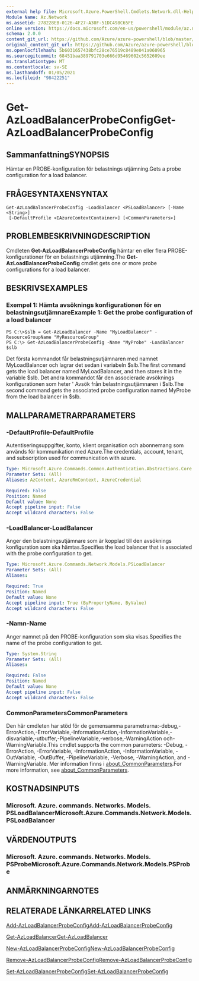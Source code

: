 ```yaml
---
external help file: Microsoft.Azure.PowerShell.Cmdlets.Network.dll-Help.xml
Module Name: Az.Network
ms.assetid: 278228EB-0126-4F27-A30F-51DC498C65FE
online version: https://docs.microsoft.com/en-us/powershell/module/az.network/get-azloadbalancerprobeconfig
schema: 2.0.0
content_git_url: https://github.com/Azure/azure-powershell/blob/master/src/Network/Network/help/Get-AzLoadBalancerProbeConfig.md
original_content_git_url: https://github.com/Azure/azure-powershell/blob/master/src/Network/Network/help/Get-AzLoadBalancerProbeConfig.md
ms.openlocfilehash: 5b6031657438bfc28ce76519c8489e041a060965
ms.sourcegitcommit: 68451baa389791703e666d95469602c5652609ee
ms.translationtype: MT
ms.contentlocale: sv-SE
ms.lasthandoff: 01/05/2021
ms.locfileid: "98422251"
---
```

# <span data-ttu-id="6a66e-101">Get-AzLoadBalancerProbeConfig</span><span class="sxs-lookup"><span data-stu-id="6a66e-101">Get-AzLoadBalancerProbeConfig</span></span>

## <span data-ttu-id="6a66e-102">Sammanfattning</span><span class="sxs-lookup"><span data-stu-id="6a66e-102">SYNOPSIS</span></span>
<span data-ttu-id="6a66e-103">Hämtar en PROBE-konfiguration för belastnings utjämning.</span><span class="sxs-lookup"><span data-stu-id="6a66e-103">Gets a probe configuration for a load balancer.</span></span>

## <span data-ttu-id="6a66e-104">FRÅGESYNTAXEN</span><span class="sxs-lookup"><span data-stu-id="6a66e-104">SYNTAX</span></span>

```
Get-AzLoadBalancerProbeConfig -LoadBalancer <PSLoadBalancer> [-Name <String>]
 [-DefaultProfile <IAzureContextContainer>] [<CommonParameters>]
```

## <span data-ttu-id="6a66e-105">PROBLEMBESKRIVNING</span><span class="sxs-lookup"><span data-stu-id="6a66e-105">DESCRIPTION</span></span>
<span data-ttu-id="6a66e-106">Cmdleten **Get-AzLoadBalancerProbeConfig** hämtar en eller flera PROBE-konfigurationer för en belastnings utjämning.</span><span class="sxs-lookup"><span data-stu-id="6a66e-106">The **Get-AzLoadBalancerProbeConfig** cmdlet gets one or more probe configurations for a load balancer.</span></span>

## <span data-ttu-id="6a66e-107">BESKRIVS</span><span class="sxs-lookup"><span data-stu-id="6a66e-107">EXAMPLES</span></span>

### <span data-ttu-id="6a66e-108">Exempel 1: Hämta avsöknings konfigurationen för en belastningsutjämnare</span><span class="sxs-lookup"><span data-stu-id="6a66e-108">Example 1: Get the probe configuration of a load balancer</span></span>
```
PS C:\>$slb = Get-AzLoadBalancer -Name "MyLoadBalancer" -ResourceGroupName "MyResourceGroup"
PS C:\> Get-AzLoadBalancerProbeConfig -Name "MyProbe" -LoadBalancer $slb
```

<span data-ttu-id="6a66e-109">Det första kommandot får belastningsutjämnaren med namnet MyLoadBalancer och lagrar det sedan i variabeln $slb.</span><span class="sxs-lookup"><span data-stu-id="6a66e-109">The first command gets the load balancer named MyLoadBalancer, and then stores it in the variable $slb.</span></span>
<span data-ttu-id="6a66e-110">Det andra kommandot får den associerade avsöknings konfigurationen som heter ' Avsök från belastningsutjämnaren i $slb.</span><span class="sxs-lookup"><span data-stu-id="6a66e-110">The second command gets the associated probe configuration named MyProbe from the load balancer in $slb.</span></span>

## <span data-ttu-id="6a66e-111">MALLPARAMETRAR</span><span class="sxs-lookup"><span data-stu-id="6a66e-111">PARAMETERS</span></span>

### <span data-ttu-id="6a66e-112">-DefaultProfile</span><span class="sxs-lookup"><span data-stu-id="6a66e-112">-DefaultProfile</span></span>
<span data-ttu-id="6a66e-113">Autentiseringsuppgifter, konto, klient organisation och abonnemang som används för kommunikation med Azure.</span><span class="sxs-lookup"><span data-stu-id="6a66e-113">The credentials, account, tenant, and subscription used for communication with azure.</span></span>

```yaml
Type: Microsoft.Azure.Commands.Common.Authentication.Abstractions.Core.IAzureContextContainer
Parameter Sets: (All)
Aliases: AzContext, AzureRmContext, AzureCredential

Required: False
Position: Named
Default value: None
Accept pipeline input: False
Accept wildcard characters: False
```

### <span data-ttu-id="6a66e-114">-LoadBalancer</span><span class="sxs-lookup"><span data-stu-id="6a66e-114">-LoadBalancer</span></span>
<span data-ttu-id="6a66e-115">Anger den belastningsutjämnare som är kopplad till den avsöknings konfiguration som ska hämtas.</span><span class="sxs-lookup"><span data-stu-id="6a66e-115">Specifies the load balancer that is associated with the probe configuration to get.</span></span>

```yaml
Type: Microsoft.Azure.Commands.Network.Models.PSLoadBalancer
Parameter Sets: (All)
Aliases:

Required: True
Position: Named
Default value: None
Accept pipeline input: True (ByPropertyName, ByValue)
Accept wildcard characters: False
```

### <span data-ttu-id="6a66e-116">-Namn</span><span class="sxs-lookup"><span data-stu-id="6a66e-116">-Name</span></span>
<span data-ttu-id="6a66e-117">Anger namnet på den PROBE-konfiguration som ska visas.</span><span class="sxs-lookup"><span data-stu-id="6a66e-117">Specifies the name of the probe configuration to get.</span></span>

```yaml
Type: System.String
Parameter Sets: (All)
Aliases:

Required: False
Position: Named
Default value: None
Accept pipeline input: False
Accept wildcard characters: False
```

### <span data-ttu-id="6a66e-118">CommonParameters</span><span class="sxs-lookup"><span data-stu-id="6a66e-118">CommonParameters</span></span>
<span data-ttu-id="6a66e-119">Den här cmdleten har stöd för de gemensamma parametrarna:-debug,-ErrorAction,-ErrorVariable,-InformationAction,-InformationVariable,-disvariable,-utbuffer,-PipelineVariable,-verbose,-WarningAction och-WarningVariable.</span><span class="sxs-lookup"><span data-stu-id="6a66e-119">This cmdlet supports the common parameters: -Debug, -ErrorAction, -ErrorVariable, -InformationAction, -InformationVariable, -OutVariable, -OutBuffer, -PipelineVariable, -Verbose, -WarningAction, and -WarningVariable.</span></span> <span data-ttu-id="6a66e-120">Mer information finns i [about_CommonParameters](http://go.microsoft.com/fwlink/?LinkID=113216).</span><span class="sxs-lookup"><span data-stu-id="6a66e-120">For more information, see [about_CommonParameters](http://go.microsoft.com/fwlink/?LinkID=113216).</span></span>

## <span data-ttu-id="6a66e-121">KOSTNADS</span><span class="sxs-lookup"><span data-stu-id="6a66e-121">INPUTS</span></span>

### <span data-ttu-id="6a66e-122">Microsoft. Azure. commands. Networks. Models. PSLoadBalancer</span><span class="sxs-lookup"><span data-stu-id="6a66e-122">Microsoft.Azure.Commands.Network.Models.PSLoadBalancer</span></span>

## <span data-ttu-id="6a66e-123">VÄRDEN</span><span class="sxs-lookup"><span data-stu-id="6a66e-123">OUTPUTS</span></span>

### <span data-ttu-id="6a66e-124">Microsoft. Azure. commands. Networks. Models. PSProbe</span><span class="sxs-lookup"><span data-stu-id="6a66e-124">Microsoft.Azure.Commands.Network.Models.PSProbe</span></span>

## <span data-ttu-id="6a66e-125">ANMÄRKNINGAR</span><span class="sxs-lookup"><span data-stu-id="6a66e-125">NOTES</span></span>

## <span data-ttu-id="6a66e-126">RELATERADE LÄNKAR</span><span class="sxs-lookup"><span data-stu-id="6a66e-126">RELATED LINKS</span></span>

[<span data-ttu-id="6a66e-127">Add-AzLoadBalancerProbeConfig</span><span class="sxs-lookup"><span data-stu-id="6a66e-127">Add-AzLoadBalancerProbeConfig</span></span>](./Add-AzLoadBalancerProbeConfig.md)

[<span data-ttu-id="6a66e-128">Get-AzLoadBalancer</span><span class="sxs-lookup"><span data-stu-id="6a66e-128">Get-AzLoadBalancer</span></span>](./Get-AzLoadBalancer.md)

[<span data-ttu-id="6a66e-129">New-AzLoadBalancerProbeConfig</span><span class="sxs-lookup"><span data-stu-id="6a66e-129">New-AzLoadBalancerProbeConfig</span></span>](./New-AzLoadBalancerProbeConfig.md)

[<span data-ttu-id="6a66e-130">Remove-AzLoadBalancerProbeConfig</span><span class="sxs-lookup"><span data-stu-id="6a66e-130">Remove-AzLoadBalancerProbeConfig</span></span>](./Remove-AzLoadBalancerProbeConfig.md)

[<span data-ttu-id="6a66e-131">Set-AzLoadBalancerProbeConfig</span><span class="sxs-lookup"><span data-stu-id="6a66e-131">Set-AzLoadBalancerProbeConfig</span></span>](./Set-AzLoadBalancerProbeConfig.md)


